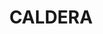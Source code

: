 ---
id: 7
title: CALDERA
description: Kruhový vzor svítící kamenné desky CALDERA ji propůjčil svůj název. Speciálně navržené LED prosvětlení, zvýrazňuje kontrast mezi tmavými a pískově zlatými odstíny kamene.
descriptionEn: English version of text.
price: 68900
reservation: false
imgDark: Rockfoil_CALDERA_dark.webp
imgFrame: Rockfoil_CALDERA_dark_frame.webp
imgLight: Rockfoil_CALDERA_light_frame.webp
modelHorizontal3d: Rockfoil_CALDERA_3D.glb
modelVertical3d: Rockfoil_CALDERA_3D_vertical.glb
daeFile: Rock_sheet_CALDERA.zip

tags:
    dimension: 2450 x 1220 x 25 mm
    weight: 40 kg
    maxConsumption: 86W
    standbyConsumption: 0,2W
    brightness: 250 cd/m2
    backlightTempereture: 4000 K
    powerVoltage: 230V
    frameColor: optional

    hangingBrackets: true
    dimmableStoneIllumination: true
    dimmableIllumination: true
    phoneControl: true
    LEDSource: true
    RFIDController: true
    RFRemoteControl: true
    nanoImpregnation: true
    divisibleInto2: false
    divisibleInto3: false
---
